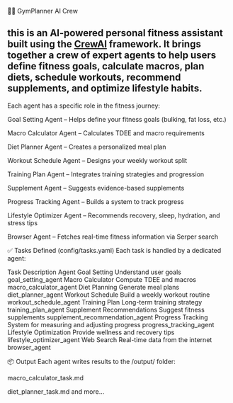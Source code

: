  🏋️‍♂️ GymPlanner AI Crew

this is an AI-powered personal fitness assistant built using the [CrewAI](https://docs.crewai.com) framework. It brings together a crew of expert agents to help users define fitness goals, calculate macros, plan diets, schedule workouts, recommend supplements, and optimize lifestyle habits.
------------------------------------------------------------------------------------------------------------------------------------------
Each agent has a specific role in the fitness journey:

Goal Setting Agent – Helps define your fitness goals (bulking, fat loss, etc.)

Macro Calculator Agent – Calculates TDEE and macro requirements

Diet Planner Agent – Creates a personalized meal plan

Workout Schedule Agent – Designs your weekly workout split

Training Plan Agent – Integrates training strategies and progression

Supplement Agent – Suggests evidence-based supplements

Progress Tracking Agent – Builds a system to track progress

Lifestyle Optimizer Agent – Recommends recovery, sleep, hydration, and stress tips

Browser Agent – Fetches real-time fitness information via Serper search

✅ Tasks Defined (config/tasks.yaml)
Each task is handled by a dedicated agent:

Task	Description	Agent
Goal Setting	Understand user goals	goal_setting_agent
Macro Calculator	Compute TDEE and macros	macro_calculator_agent
Diet Planning	Generate meal plans	diet_planner_agent
Workout Schedule	Build a weekly workout routine	workout_schedule_agent
Training Plan	Long-term training strategy	training_plan_agent
Supplement Recommendations	Suggest fitness supplements	supplement_recommendation_agent
Progress Tracking	System for measuring and adjusting progress	progress_tracking_agent
Lifestyle Optimization	Provide wellness and recovery tips	lifestyle_optimizer_agent
Web Search	Real-time data from the internet	browser_agent




📦 Output
Each agent writes results to the /output/ folder:



macro_calculator_task.md

diet_planner_task.md
and more...
